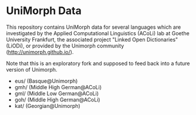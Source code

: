 UniMorph Data
=============

This repository contains UniMorph data for several languages which are investigated by the Applied Computational Linguistics (ACoLi) lab at Goethe University Frankfurt,  the associated project "Linked Open Dictionaries" (LiODi), or provided by the Unimorph community (http://unimorph.github.io/).

Note that this is an exploratory fork and supposed to feed back into a future version of Unimorph.

 - eus/ (Basque@Unimorph)
 - gmh/ (Middle High German@ACoLi)
 - gml/ (Middle Low German@ACoLi)
 - goh/ (Middle High German@ACoLi)
 - kat/ (Georgian@Unimorph)

